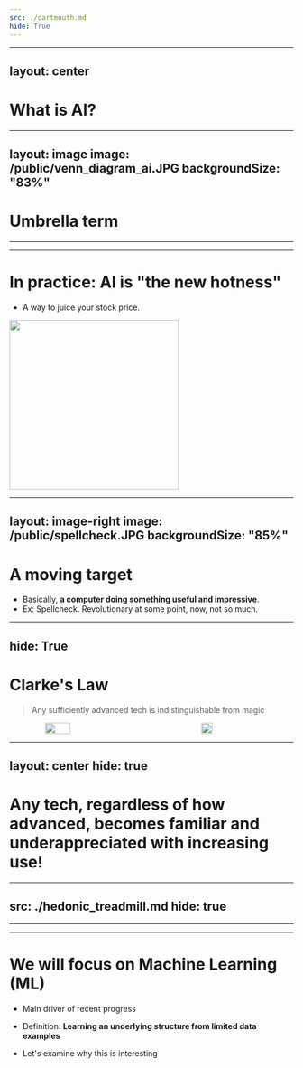 ```yaml
---
src: ./dartmouth.md
hide: True
---
```


---
layout: center
---
# What is AI?

---
layout: image
image: /public/venn_diagram_ai.JPG
backgroundSize: "83%"
---
# Umbrella term

<!-- Inner elements are normally some mix of: 
- Stats
- Computer Science
- Machine Learning
- Neural Networks
- Deep Learning
- "Big Data"
- Data Science
A fair amount of these terms are themselves vague catch-alls.
-->

---
---
# In practice: AI is "the new hotness"
- A way to juice your stock price. 
<img src="/public/earning_call_ai_mentions.png" height="300px">

---
layout: image-right
image: /public/spellcheck.JPG
backgroundSize: "85%"
---
# A moving target
- Basically, **a computer doing something useful and impressive**.
- Ex: Spellcheck. Revolutionary at some point, now, not so much.

<!--
Simple enough algo:
- For each word
- Check if in dictionary
- If not, add a red squiggle below
BONUS: Add suggestions on hover via something like nearest Levenstein distance
  - The # of single-character edits (insertions, deletions or substitutions) required to change one word into the other. 

Intentionally picked something that the audience would find trite to make a point. 
- Been in this field a while, I can remember things that blew my mind at the time:
  - Google auto-complete
  - GMail updating w/o page refreshes (AJAX)
- All common place/unexceptional now. Revolutionary at the time. This is the course of all technology

-->

---
hide: True
---
# Clarke's Law

> Any sufficiently advanced tech is indistinguishable from magic

<div style="display:flex;justify-content: space-around;">
    <img src="/public/arthur_c_clark2.jpg" width="30%" style="margin:auto">
    <img src="/public/arthur_c_clark.jpg" width="20%" style="margin:auto">
</div>

---
layout: center
hide: true
---
# Any tech, regardless of how advanced, becomes familiar and underappreciated with increasing use!
<!-- I'd like to propose my own Law.

Falls out naturally from human nature. -->

---
src: ./hedonic_treadmill.md
hide: true
---

---
---
# We will focus on Machine Learning (ML)
- Main driver of recent progress

- Definition: **Learning an underlying structure from limited data examples**

- Let's examine why this is interesting
<!--

-->